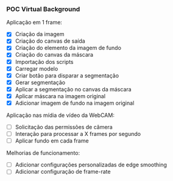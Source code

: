 ### POC Virtual Background

Aplicação em 1 frame:

- [X] Criação da imagem
- [X] Criação do canvas de saída
- [X] Criação do elemento da imagem de fundo
- [X] Criação do canvas da máscara
- [X] Importação dos scripts
- [X] Carregar modelo
- [X] Criar botão para disparar a segmentação
- [X] Gerar segmentação
- [X] Aplicar a segmentação no canvas da máscara
- [X] Aplicar máscara na imagem original
- [X] Adicionar imagem de fundo na imagem original

Aplicação nas mídia de vídeo da WebCAM:

- [ ] Solicitação das permissões de câmera
- [ ] Interação para processar a X frames por segundo
- [ ] Aplicar fundo em cada frame

Melhorias de funcionamento:

- [ ] Adicionar configurações personalizadas de edge smoothing
- [ ] Adicionar configuração de frame-rate
